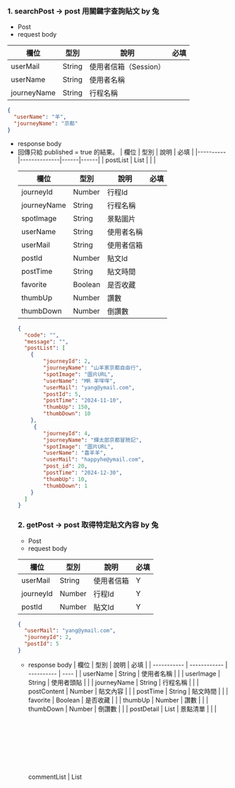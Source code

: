 ### 1. searchPost -> post 用關鍵字查詢貼文 by 兔
- Post
- request body

| 欄位        | 型別   | 說明                | 必填 |
|-------------|--------|-------------------|------|
| userMail    | String | 使用者信箱（Session） |      |
| userName    | String | 使用者名稱          |      |
| journeyName | String | 行程名稱            |      |

```json
{
  "userName": "羊",
  "journeyName": "京都"
}
```

- response body
- 回傳只給 published = true 的結果。
| 欄位     | 型別         | 說明 | 必填 |
|----------|--------------|------|------|
| postList | List<Object> |      |      |

| 欄位        | 型別    | 說明       | 必填 |
|-------------|---------|----------|------|
| journeyId   | Number  | 行程Id     |      |
| journeyName | String  | 行程名稱   |      |
| spotImage   | String  | 景點圖片   |      |
| userName    | String  | 使用者名稱 |      |
| userMail    | String  | 使用者信箱 |      |
| postId      | Number  | 貼文Id     |      |
| postTime    | String  | 貼文時間   |      |
| favorite    | Boolean | 是否收藏   |      |
| thumbUp     | Number  | 讚數       |      |
| thumbDown   | Number  | 倒讚數     |      |

```json
{
  "code": "",
  "message": "",
  "postList": [
    {
        "journeyId": 2,
        "journeyName": "山羊家京都自由行",
        "spotImage": "圖片URL",
        "userName": "MR 羊咩咩",
        "userMail": "yang@ymail.com",
        "postId": 5,
        "postTime": "2024-11-10",
        "thumbUp": 150,
        "thumbDown": 10
    },
     {
        "journeyId": 4,
        "journeyName": "輝太郎京都冒險記",
        "spotImage": "圖片URL",
        "userName": "喜羊羊",
        "userMail": "happyhe@ymail.com",
        "post_id": 20,
        "postTime": "2024-12-30",
        "thumbUp": 10,
        "thumbDown": 1
    }
  ]
}
```

### 2. getPost -> post 取得特定貼文內容 by 兔
- Post
- request body

| 欄位      | 型別   | 說明       | 必填 |
|-----------|--------|----------|------|
| userMail  | String | 使用者信箱 | Y    |
| journeyId | Number | 行程Id     | Y    |
| postId    | Number | 貼文Id     | Y    |

```json
{
  "userMail": "yang@ymail.com",
  "journeyId": 2,
  "postId": 5
}
```

- response body
| 欄位        | 型別         | 說明       | 必填 |
| ----------- | ------------ | ---------- | ---- |
| userName    | String       | 使用者名稱 |      |
| userImage   | String       | 使用者頭貼 |      |
| journeyName | String       | 行程名稱   |      |
| postContent | Number       | 貼文內容   |      |
| postTime    | String       | 貼文時間   |      |
| favorite    | Boolean      | 是否收藏   |      |
| thumbUp     | Number       | 讚數       |      |
| thumbDown   | Number       | 倒讚數     |      |
| postDetail  | List<Object> | 景點清單   |      |
| commentList | List<Object> | 評論清單   |      |

- postDetail

| 欄位      | 型別   | 說明     | 必填 |
| --------- | ------ | -------- | ---- |
| day       | Number | 第幾天   |      |
| spotId    | Number | 景點Id   |      |
| spotNote  | String | 景點筆記 |      |
| spotImage | String | 景點圖片 |      |
| spotName  | String | 景點名稱 |      |
| duration  | Number | 停留時間 |      |
| placeId   | String | 地點編號 |      |

- commentList

| 欄位           | 型別          | 說明         | 必填 |
| -------------- | ------------- | ------------ | ---- |
| postId         | Number        | 貼文Id       |      |
| userName       | String        | 留言者名稱   |      |
| userImage      | String        | 留言者頭貼   |      |
| commentContent | String        | 評論內容     |      |
| commentTime    | LocalDateTime | 評論時間     |      |
| commentId      | Number        | 評論Id       |      |
| replyCommentId | Number        | 回覆評論的Id |      |
| thumbUp        | Number        | 讚數         |      |
| thumbDown      | Number        | 倒讚數       |      |

```json
{
  "code": "200",
  "message": "成功",
  "journeyName": "山羊家京都自由行",
  "userName": "MR 羊咩咩",
  "userImage": "",
  "postId": 5,
  "postContent": "山羊家族終於全員到齊了，期待已久的京都自由行~",
  "postTime": "2024-11-10",
  "favorite": true,
  "thumbUp": 150,
  "thumbDown": 10,
  "postDetail": [
	  {
	    "day": 1,
	    "spotId": 1,
	    "spotNote": "好好玩",
	    "spotImage": "",
        "spotName": "安平老街",
	    "duration": 3, // 三小時(後端計算departure_time-arrival_time)
	    "placeId": "ChIJ5XATMnupQjQR8BODhTplEWM"
     },
     {
	    "day": 1,
	    "spotId": 2,
	    "spotNote": "棒棒",
	    "spotImage": "",
        "spotName": "安平老街",
	    "duration": 2, // 二小時(後端計算departure_time-arrival_time)
	    "placeId": "ChIJ5XATMnupQjQR8BODhTplEZZ"
    },
    {
	    "day": 2,
	    "spotId": 1,
	    "spotNote": "好吃",
	    "spotImage": "",
        "spotName": "安平老街",
	    "duration": 1, // 一小時(後端計算departure_time-arrival_time)
	    "placeId": "ChIJ5XATMnupQjQR8BODhTplEWM"
    },
    {
	    "day": 2,
	    "spotId": 2,
	    "spotNote": "好好玩",
	    "spotImage": "",
        "spotName": "安平老街",
	    "duration": 1, // 一小時(後端計算departure_time-arrival_time)
	    "placeId": "ChIJ5XATMnupQjQR8BODhTplEWM"
    }
  ],
  "commentList": [
   {
        "serialNumber": 1,
        "userName": "企鵝先生",
        "userImage": "",
        "postId": 12,
        "commentContent": "看起來好好玩唷",
        "commentTime": "2024-12-31 09:00:05",
        "commentId": 1,
        "replyCommentId": 0,
        "thumbUp": 50,
        "thumbDown": 2
    },
    {
        "serialNumber": 2,
        "userName": "兔子先生",
        "userImage": "",
        "postId": 12,
        "commentContent": "對呀，下次一起去",
        "commentTime": "2024-12-31 09:00:06",
        "commentId": 1,
        "replyCommentId": 1,
        "thumbUp": 50,
        "thumbDown": 2
    }
  ]
}
```

### 3. getPostByUserMail -> post 查詢某使用者所有貼文 by Robin

- Post
- request body
- 頁面上是點擊使用者名稱，但應該要綁使用者信箱，前端顯示 userName [ngModel] 綁 userMail
- 查使用者本人的話，就用 Session 信箱（查詢收藏的貼文也用這支API，前端選擇 favorite = true渲染畫面）

| 欄位     | 型別   | 說明       | 必填 |
|----------|--------|----------|------|
| userMail | String | 使用者信箱 | Y    |

```json
{
  "userMail": "yang@ymail.com"
}
```

- response body
| 欄位     | 型別         | 說明       | 必填 |
|----------|--------------|----------|------|
| postList | List<Object> | 貼文的List |      |

| 欄位        | 型別    | 說明       | 必填 |
|-------------|---------|----------|------|
| userName    | String  | 使用者名稱 |      |
| userMail    | String  | 使用者信箱 |      |
| userImage   | String  | 使用者頭貼 |      |
| journeyId   | Number  | 行程Id     |      |
| journeyName | String  | 行程名稱   |      |
| Image       | String  | 景點圖片   |      |
| postId      | Number  | 貼文Id     |      |
| postTime    | String  | 貼文時間   |      |
| favorite    | Boolean | 是否收藏   |      |
| thumbUp     | Number  | 讚數       |      |
| thumbDown   | Number  | 倒讚數     |      |

```json
{
  "code": "200",
  "message": "成功",
  "postList": [
    {
        "userName": "MR 羊咩咩",
        "userMail": "yang@ymail.com",
        "userImage": "",
        "journeyId": 2,
        "journeyName": "台南百日遊",
        "spot_image": "assets/destination/tainan.jpg",
        "postId": 5,
        "postTime": "2024-11-10",
        "favorite": true,
        "thumbUp": 150,
        "thumbDown": 10
    },
     {
        "userName": "喜羊羊",
        "userMail": "happyhe@ymail.com",
        "userImage": "",
        "journeyId": 6,
        "journeyName": "花蓮深度旅行",
        "spot_image": "assets/spot/4.jpg",
        "postId": 10,
        "postTime": "2024-12-24",
        "favorite": false,
        "thumbUp": 50,
        "thumbDown": 2
    }
  ]
}
```

### 4. createPost -> post 新增貼文 by 兔
- Post
- request body

| 欄位        | 型別         | 說明       | 必填 |
|-------------|--------------|------------|------|
| journeyId   | Number       | 行程Id     | Y    |
| userMail    | String       | 使用者信箱 | Y    |
| postContent | Number       | 貼文內容   | Y    |
| postTime    | String       | 貼文時間   | Y    |
| postDetail  | List<Object> |            |      |

| 欄位      | 型別   | 說明     | 必填 |
|-----------|--------|--------|------|
| day       | Number | 第幾天   | Y    |
| spotId    | Number | 景點Id   | Y    |
| spotNote  | String | 景點筆記 |      |
| spotImage | String | 景點圖片 |      |
| duration  | Number | 停留時間 | Y    |
| placeId   | String | 地點編號 | Y    |

```json
{
  "journeyId": 9,
  "userMail": "ho@rsemail.com",
  "postContent": "在徐徐的微風的午後，與...一起到...",
  "postTime": "2024-12-30",
  "postDetail": [
	  {
        "day": 1,
        "spotId": 1,
        "spotNote": "徐徐的微風與搖曳的樹木...",
        "spotImage": "",
        "duration": 3, // 前端計算完回傳給後端？
        "placeId": "ChIJ5XATMnupQjQR8BODhTplEWM"
    },
     {
	    "day": 1,
	    "spotId": 2,
	    "spotNote": "溫暖的天氣和充滿人文氣息的街景中...",
	    "spotImage": "",
        "duration": 3,
        "placeId": "ChIJ5XATMnupQjQR8BODhTplEWZ"
    }
  ]
}
```

- response body

```json
{
  "code": "200",
  "message": "成功"
}
```

### 5. updatePost -> post 更新貼文 by Robin
- Post
- request body

| 欄位        | 型別         | 說明       | 必填 |
|-------------|--------------|------------|------|
| postId      | Number       | 貼文Id     | Y    |
| journeyId   | Number       | 行程Id     | Y    |
| userMail    | String       | 使用者信箱 | Y    |
| published   | boolean      | 已發佈     | Y    |
| postContent | Number       | 貼文內容   |      |
| postTime    | String       | 貼文時間   | Y    |
| postDetail  | List<Object> |            |      |

| 欄位      | 型別   | 說明     | 必填 |
|-----------|--------|--------|------|
| day       | Number | 第幾天   | Y    |
| spotId    | Number | 景點Id   | Y    |
| spotNote  | String | 景點筆記 |      |
| spotImage | String | 景點圖片 |      |
| duration  | Number | 停留時間 | Y    |
| placeId   | String | 地點編號 | Y    |

```json
{
  "postId": 18,
  "journeyId": 9,
  "userMail": "ho@rsemail.com",
  "published": false,
  "postContent": "更正原文內容: 在徐徐的微風的午後，與...一起到...",
  "postTime": "2024-12-30", // 前端 Date.now()
  "postDetail": [
	  {
	    "day": 1,
	    "spotId": 1,
	    "spotNote": "徐徐的微風與搖曳的樹木...",
	    "spotImage": "", // 暫定圖片路徑
        "duration": 3, // 三小時(後端計算departure_time-arrival_time)
        "placeId": "ChIJ5XATMnupQjQR8BODhTplEWZ"
    },
     {
	    "day": 1,
	    "spotId": 2,
	    "spotNote": "溫暖的天氣和充滿人文氣息的街景中...",
	    "spotImage": "",
        "duration": 3, // 三小時(後端計算departure_time-arrival_time)
        "placeId": "ChIJ5XATMnupQjQR8BODhTplEWZ"
    }
  ]
}
```

- response body

```json
{
  "code": "200",
  "message": "成功"
}
```

### 6. deletePost -> post 刪除貼文 by Robin
- Post
- request body

| 欄位       | 型別         | 說明         | 必填 |
|------------|--------------|------------|------|
| userMail   | String       | 使用者信箱   | Y    |
| postIdList | List<String> | 貼文ID的List | Y    |

```json
{
  "userMail": "goo@gmail.com",
  "postIdList":  ["5","10"]
}
```

- response body

```json
{
  "code": "200",
  "message": "成功",
}
```

### 7. copyJourney -> journey 複製行程 by Robin
- Post
- request body
- 在使用者的行程中建立與該行程ID相同的行程（從 Session 拿 userMail）
- 組合 createJourney() 和 createSpot() 兩支 API

| 欄位      | 型別   | 說明                       | 必填 |
|-----------|--------|--------------------------|------|
| userMail  | String | 使用者信箱                 | Y    |
| journeyId | Number | 行程Id（使用者想複製的行程） | Y    |

```json
{
  "userMail": "penguin@southmail.com",
  "journeyId": 12
}
```

- response body

```json
{
  "code": "200",
  "message": "成功"
}
```

### 8. replyPost ->  comment 回覆貼文或評論 by 翊
- Post
- request body
- comment_id 和 reply_comment_id 是調用後端 getPost() 後獲得的最大ID再加一

| 欄位           | 型別   | 說明                | 必填 |
|----------------|--------|-------------------|------|
| userMail       | String | 使用者信箱(Session) | Y    |
| postId         | Number | 貼文Id              | Y    |
| commentId      | Number | 評論Id              | Y    |
| replyCommentId | Number | 回覆評論的Id        | Y    |
| commentContent | String | 評論內容            | Y    |
| commentTime    | String | 評論時間            | Y    |

- 貼文12的第一筆評論
```json
{
  "userMail": "penguin@southmail.com",
  "postId": 12,
  "commentContent": "看起來好好玩唷",
  "commentTime": "2024-12-31 09:00:05",
}
```

- 貼文12的第一筆評論的第一筆回覆

```json
{
  "userMail": "rabbit@rmail.com",
  "postId": 12,
  "commentContent": "對呀，下次一起去",
  "commentTime": "2024-12-31 09:00:06",
}
```

- response body

- 貼文12的第一筆評論


```json
{
    "code": "200",
    "message": "成功",
}
```

- 貼文12的第一筆評論的第一筆回覆

```json
{
    "code": "200",
    "message": "成功",
}
```

### 9. getAllReply -> comment 取得某貼文的所有評論 by 翊

- Post
- request body

| 欄位   | 型別   | 說明   | 必填 |
|--------|--------|------|------|
| postId | Number | 貼文Id | Y    |

```json
{
  "postId": 12,
}
```

- response body

| 欄位        | 型別         | 說明     | 必填 |
|-------------|--------------|--------|------|
| commentList | List<Object> | 評論清單 |      |

| 欄位           | 型別          | 說明         | 必填 |
| -------------- | ------------- | ------------ | ---- |
| postId         | Number        | 貼文Id       |      |
| userName       | String        | 留言者名稱   |      |
| userImage      | String        | 留言者頭貼   |      |
| commentContent | String        | 評論內容     |      |
| commentTime    | LocalDateTime | 評論時間     |      |
| commentSN      | Number        | 評論流水號   |      |
| commentId      | Number        | 評論Id       |      |
| replyCommentId | Number        | 回覆評論的Id |      |
| thumbUp        | Number        | 讚數         |      |
| thumbDown      | Number        | 倒讚數       |      |

```json
{
  "code": "200",
  "message": "成功",
  "commentList": [
   {
        "userName": "企鵝先生",
       	"userImage": "assets/avatar/usagi1.jpg",
        "postId": 12,
        "commentContent": "看起來好好玩唷",
        "commentTime": "2024-12-31 09:00:05",
        "commentSN": 5,
        "commentId": 1,
        "replyCommentId": 0,
        "thumbUp": 50,
        "thumbDown": 2
    },
    {
        "userName": "兔子先生",
        "userImage": "assets/avatar/usagi2.jpg",
        "postId": 12,
        "commentContent": "對呀，下次一起去",
        "commentTime": "2024-12-31 09:00:06",
        "commentSN": 5,
        "commentId": 1,
        "replyCommentId": 1,
        "thumbUp": 50,
        "thumbDown": 2
    }
  ]
}
```
### 10. thumbAct -> interact 點讚/倒讚行為 by Robin
- Post
- request body
- 對貼文、評論、回覆都可以
- 要用 userMail 確定是否有此 Session
- 前端判斷 thumb 的狀態有改變才打這支 API

| 欄位       | 型別    | 說明                                | 必填 |
|------------|---------|-----------------------------------|------|
| userMail   | String  | 使用者信箱                          | Y    |
| post_id    | Number  | 貼文Id                              | Y    |
| comment_sn | Number  | 流水號                              |      |
| thumb      | boolean | 按讚/倒讚 (true: 按讚； false: 倒讚) |      |

```json
{
  "postId": 5,
  "comment_sn": 2,
  "thumb": true
}
```

- response body

```json
{
  "code": "200",
  "message": "成功"
}
```

### 11. updateFavoritePost -> users 加入或移除收藏貼文 by 兔
- Post
- request body
- 要用 userMail 確定是否有此 Session
- 前端判斷 favorite 的狀態有改變才打這支 API


| 欄位   | 型別   | 說明   | 必填 |
|--------|--------|------|------|
| postId | Number | 貼文Id |      |

```json
{
  "postId": 5,
}
```


- response body

```json
{
  "code": "200",
  "message": "成功"
}
```

### 12. deleteFavoritePost -> users 多筆移除收藏貼文 by 兔
- Post
- request body
- 要用 userMail 確定是否有此 Session

| 欄位       | 型別   | 說明             | 必填 |
|------------|--------|----------------|------|
| userMail   | String | 使用者信箱       |      |
| postIdList | Number | 收藏貼文Id的List | Y    |

```json
{
  "userMail": "penguin@southmail.com",
  "postIdList": ["5","10"]
}
```

- response body

```json
{
  "code": "200",
  "message": "成功" 
}
```

### 13. isFavoritePost -> users 是否有收藏貼文 by 兔

- Post
- request body
- 要用 userMail 確定是否有此 Session
- 用於某貼文內容頁一進去就渲染收藏的 ICON 是 true 還是 false


| 欄位   | 型別   | 說明   | 必填 |
|--------|--------|------|------|
| postId | Number | 貼文Id |      |

```json
{
  "postId": 5,
}
```


- response body

```json
{
  "code": "200",
  "message": "成功" 
}
```

### 14. deleteComment -> comment 刪除評論 by 兔

- Post
- request body
- 要用 userMail 確定是否有此 Session


| 欄位      | 型別   | 說明   | 必填 |
| --------- | ------ | ------ | ---- |
| postId    | Number | 貼文Id | Y    |
| commentId | Number | 評論Id | Y    |

```json
{
    "postId": 1,
    "commentId": 2,
}
```


- response body

```json
{
  "code": "200",
  "message": "成功" 
}
```

